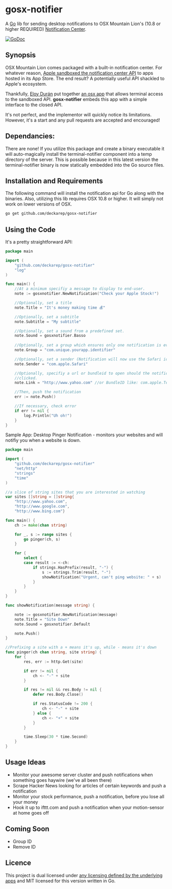 gosx-notifier
===========================
A [Go](http://golang.org) lib for sending desktop notifications to OSX Mountain Lion's (10.8 or higher REQUIRED)
[Notification Center](http://www.macworld.com/article/1165411/mountain_lion_hands_on_with_notification_center.html).

[![GoDoc](http://godoc.org/github.com/deckarep/gosx-notifier?status.png)](http://godoc.org/github.com/deckarep/gosx-notifier)

Synopsis
--------
OSX Mountain Lion comes packaged with a built-in notification center. For whatever reason, [Apple sandboxed the
notification center API](http://forums.macrumors.com/showthread.php?t=1403807) to apps hosted in its App Store. The end
result? A potentially useful API shackled to Apple's ecosystem.

Thankfully, [Eloy Durán](https://github.com/alloy) put together [an osx app](https://github.com/alloy/terminal-notifier) that allows terminal access to the sandboxed API. **gosx-notifier** embeds this app with a simple interface to the closed API.

It's not perfect, and the implementor will quickly notice its limitations. However, it's a start and any pull requests are accepted and encouraged!

Dependancies:
-------------
There are none! If you utilize this package and create a binary executable it will auto-magically install the terminal-notifier component into a temp directory of the server.  This is possible because in this latest version the terminal-notifier binary is now statically embedded into the Go source files.


Installation and Requirements
-----------------------------
The following command will install the notification api for Go along with the binaries.  Also, utilizing this lib requires OSX 10.8 or higher. It will simply not work on lower versions of OSX.

```sh
go get github.com/deckarep/gosx-notifier
```

Using the Code
------------------
It's a pretty straightforward API:

```Go
package main

import (
    "github.com/deckarep/gosx-notifier"
    "log"
)

func main() {
    //At a minimum specifiy a message to display to end-user.
    note := gosxnotifier.NewNotification("Check your Apple Stock!")

    //Optionally, set a title
    note.Title = "It's money making time 💰"

    //Optionally, set a subtitle
    note.Subtitle = "My subtitle"

    //Optionally, set a sound from a predefined set.
    note.Sound = gosxnotifier.Basso
    
    //Optionally, set a group which ensures only one notification is ever shown replacing previous notification of same group id.
    note.Group = "com.unique.yourapp.identifier"

    //Optionally, set a sender (Notification will now use the Safari icon)
    note.Sender = "com.apple.Safari"

    //Optionally, specifiy a url or bundleid to open should the notification be
    //clicked.
    note.Link = "http://www.yahoo.com" //or BundleID like: com.apple.Terminal

    //Then, push the notification
    err := note.Push()

    //If necessary, check error
    if err != nil {
        log.Println("Uh oh!")
    }
}
```

Sample App: Desktop Pinger Notification - monitors your websites and will notifiy you when a website is down.
```Go
package main

import (
	"github.com/deckarep/gosx-notifier"
	"net/http"
	"strings"
	"time"
)

//a slice of string sites that you are interested in watching
var sites []string = []string{
	"http://www.yahoo.com",
	"http://www.google.com",
	"http://www.bing.com"}

func main() {
	ch := make(chan string)

	for _, s := range sites {
		go pinger(ch, s)
	}

	for {
		select {
		case result := <-ch:
			if strings.HasPrefix(result, "-") {
				s := strings.Trim(result, "-")
				showNotification("Urgent, can't ping website: " + s)
			}
		}
	}
}

func showNotification(message string) {

	note := gosxnotifier.NewNotification(message)
	note.Title = "Site Down"
	note.Sound = gosxnotifier.Default

	note.Push()
}

//Prefixing a site with a + means it's up, while - means it's down
func pinger(ch chan string, site string) {
	for {
		res, err := http.Get(site)

		if err != nil {
			ch <- "-" + site
		}

		if res != nil && res.Body != nil {
			defer res.Body.Close()

			if res.StatusCode != 200 {
				ch <- "-" + site
			} else {
				ch <- "+" + site
			}
		}

		time.Sleep(30 * time.Second)
	}
}
```

Usage Ideas
-----------
* Monitor your awesome server cluster and push notifications when something goes haywire (we've all been there)
* Scrape Hacker News looking for articles of certain keywords and push a notification
* Monitor your stock performance, push a notification, before you lose all your money
* Hook it up to ifttt.com and push a notification when your motion-sensor at home goes off

Coming Soon
-----------
* Group ID
* Remove ID

Licence
-------
This project is dual licensed under [any licensing defined by the underlying apps](https://github.com/alloy/terminal-notifier) and MIT licensed for this version written in Go.
